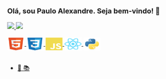 ### Olá, sou Paulo Alexandre. Seja bem-vindo! 👋
<div>
  <a href="https://www.linkedin.com/in/paulo-alexandre-da-silva-7b817632/">
  <img height="180em" src="https://github-readme-stats.vercel.app/api?username=Machitachi&show_icons=true&theme=dracula&include_all_commits=true&count_private=true"/>
  <img height="180em" src="https://github-readme-stats.vercel.app/api/top-langs/?username=Machitachi&layout=compact&langs_count=7&theme=dracula"/>
</div>
<div style="display: inline_block"><br>
  <img align="center" alt="Machitachi-HTML" height="30" width="40" src="https://raw.githubusercontent.com/devicons/devicon/master/icons/html5/html5-original.svg">
  <img align="center" alt="Machitachi-CSS" height="30" width="40" src="https://raw.githubusercontent.com/devicons/devicon/master/icons/css3/css3-original.svg">
  <img align="center" alt="Machitachi-Js" height="30" width="40" src="https://raw.githubusercontent.com/devicons/devicon/master/icons/javascript/javascript-plain.svg">
  <img align="center" alt="Machitachi-React" height="30" width="40" src="https://raw.githubusercontent.com/devicons/devicon/master/icons/react/react-original.svg">
  <img align="center" alt="Machitachi-Python" height="30" width="40" src="https://raw.githubusercontent.com/devicons/devicon/master/icons/python/python-original.svg">
</div>
<br>
  
- 🔭 :books:

